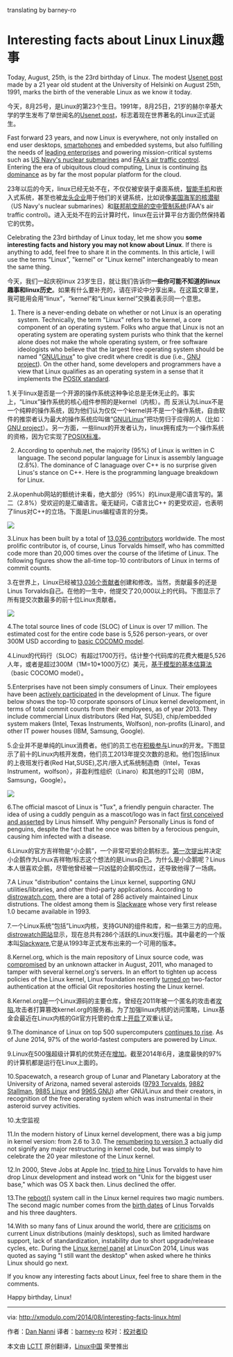 translating by barney-ro

Interesting facts about Linux
Linux趣事
================================================================================
Today, August, 25th, is the 23rd birthday of Linux. The modest [Usenet post][1] made by a 21 year old student at the University of Helsinki on August 25th, 1991, marks the birth of the venerable Linux as we know it today.

今天，8月25号，是Linux的第23个生日。1991年，8月25日，21岁的赫尔辛基大学的学生发布了举世闻名的[Usenet post][1]，标志着现在世界著名的Linux正式诞生。

Fast forward 23 years, and now Linux is everywhere, not only installed on end user desktops, [smartphones][2] and embedded systems, but also fulfilling the needs of [leading enterprises][3] and powering mission-critical systems such as [US Navy's nuclear submarines][4] and [FAA's air traffic control][5]. Entering the era of ubiquitous cloud computing, Linux is continuing [its dominance][6] as by far the most popular platform for the cloud.

23年以后的今天，linux已经无处不在，不仅仅被安装于桌面系统，[智能手机][2]和嵌入式系统，甚至也被[龙头企业][3]用于他们的关键系统，比如说像[美国海军的核潜艇][4]（US Navy's nuclear submarines）和[联邦航空局的空中管制系统][5](FAA's air traffic control)。进入无处不在的云计算时代，linux在云计算平台方面仍然保持着它的优势。

Celebrating the 23rd birthday of Linux today, let me show you **some interesting facts and history you may not know about Linux**. If there is anything to add, feel free to share it in the comments. In this article, I will use the terms "Linux", "kernel" or "Linux kernel" interchangeably to mean the same thing.

今天，我们一起庆祝linux 23岁生日，就让我们告诉你**一些你可能不知道的linux趣事和linux历史**。如果有什么要补充的，请在评论中分享出来。在这篇文章里，我可能用会用“linux”，“kernel”和“Linux kernel”交换着表示同一个意思。

1. There is a never-ending debate on whether or not Linux is an operating system. Technically, the term "Linux" refers to the kernel, a core component of an operating system. Folks who argue that Linux is not an operating system are operating system purists who think that the kernel alone does not make the whole operating system, or free software ideologists who believe that the largest free operating system should be named "[GNU/Linux][7]" to give credit where credit is due (i.e., [GNU project][8]). On the other hand, some developers and programmers have a view that Linux qualifies as an operating system in a sense that it implements the [POSIX standard][9].

1.关于linux是否是一个开源的操作系统这种争论总是无休无止的。事实上，“Linux”操作系统的核心组件参照的是kernel（内核）。而 反派认为Linux不是一个纯粹的操作系统，因为他们认为仅仅一个kernel并不是一个操作系统，自由软件的推崇者认为最大的操作系统应叫做“[GNU/Linux][7]”把功劳归于应得的人（比如：[GNU project][8]）。另一方面，一些linux的开发者认为，linux拥有成为一个操作系统的资格，因为它实现了[POSIX标准][9]。

2. According to openhub.net, the majority (95%) of Linux is written in C language. The second popular language for Linux is assembly language (2.8%). The dominance of C lanaguage over C++ is no surprise given Linus's stance on C++. Here is the programming language breakdown for Linux.

2.从openhub网站的额统计来看，绝大部分（95%）的Linux是用C语言写的。第二（2.8%）受欢迎的是汇编语言。毫无疑问，C语言比C++ 的更受欢迎，也表明了linus对C++的立场。下面是Linus编程语言的分类。

![](https://farm4.staticflickr.com/3845/15025332121_055cfe3a2c_z.jpg)

3.Linux has been built by a total of [13,036 contributors][10] worldwide. The most prolific contributor is, of course, Linus Torvalds himself, who has committed code more than 20,000 times over the course of the lifetime of Linux. The following figures show the all-time top-10 contributors of Linux in terms of commit counts.

3.在世界上，Linux已经被[13,036个贡献者][10]创建和修改。当然，贡献最多的还是Linus Torvalds自己。在他的一生中，他提交了20,000以上的代码。下图显示了所有提交次数最多的前十位Linux贡献者。

![](https://farm4.staticflickr.com/3837/14841786838_7a50625f9d_b.jpg)

4.The total source lines of code (SLOC) of Linux is over 17 million. The estimated cost for the entire code base is 5,526 person-years, or over 300M USD according to [basic COCOMO model][11]. 

4.Linux的代码行（SLOC）有超过1700万行。估计整个代码库的花费大概是5,526人年，或者是超过300M（1M=10*1000万亿）美元，[基于模型的基本估算法][11]（basic COCOMO model）。

5.Enterprises have not been simply consumers of Linux. Their employees have been [actively participated][12] in the development of Linux. The figure below shows the top-10 corporate sponsors of Linux kernel development, in terms of total commit counts from their employees, as of year 2013. They include commercial Linux distributors (Red Hat, SUSE), chip/embedded system makers (Intel, Texas Instruments, Wolfson), non-profits (Linaro), and other IT power houses (IBM, Samsung, Google).

5.企业并不是单纯的Linux消费者。他们的员工也在[积极参与][12]Linux的开发。下图显示了前十的Linux内核开发商，他们员工2013年提交次数的总和。他们包括linux的上夜班发行者(Red Hat,SUSE),芯片/嵌入式系统制造商（Intel，Texas Instrument，wolfson），非盈利性组织（Linaro）和其他的IT公司（IBM，Samsung，Google）。

![](https://farm6.staticflickr.com/5573/14841856427_a5a1828245_o.png)

6.The official mascot of Linux is "Tux", a friendly penguin character. The idea of using a cuddly penguin as a mascot/logo was in fact [first conceived and asserted][13] by Linus himself. Why penguin? Personally Linus is fond of penguins, despite the fact that he once was bitten by a ferocious penguin, causing him infected with a disease.

6.Linux的官方吉祥物是“小企鹅”，一个非常可爱的企鹅标志。[第一次提出][13]并决定小企鹅作为Linux吉祥物/标志这个想法的是Linus自己。为什么是小企鹅呢？Linus本人很喜欢企鹅，尽管他曾经被一只凶猛的企鹅咬伤过，还导致他得了一场病。

7.A Linux "distribution" contains the Linux kernel, supporting GNU utilities/libraries, and other third-party applications. According to [distrowatch.com][14], there are a total of 286 actively maintained Linux distrutions. The oldest among them is [Slackware][15] whose very first release 1.0 became available in 1993.

7.一个Linux系统“包括”Linux内核，支持GUN的组件和库，和一些第三方的应用。[distrowatch网站][14]显示，现在总共有286个活跃的Linux发行版。其中最老的一个版本叫[Slackware][15],它是从1993年正式发布出来的一个可用的版本。

8.Kernel.org, which is the main repository of Linux source code, was [compromised][16] by an unknown attacker in August, 2011, who managed to tamper with several kernel.org's servers. In an effort to tighten up access policies of the Linux kernel, Linux foundation recently [turned on][17] two-factor authentication at the official Git repositories hosting the Linux kernel.

8.Kernel.org是一个Linux源码的主要仓库，曾经在2011年被一个匿名的攻击者[攻陷][16],攻击者打算篡改kernel.org的服务器。为了加强linux内核的访问策略，Linux基金会最近在Linux内核的Git官方托管的仓库上[开启了][17]双重认证。

9.The dominance of Linux on top 500 supercomputers [continues to rise][18]. As of June 2014, 97% of the world-fastest computers are powered by Linux.

9.Linux在500强超级计算机的优势还在[增加][18]。截至2014年6月，速度最快的97%的计算机都是运行在Linux上面的。

10.Spacewatch, a research group of Lunar and Planetary Laboratory at the University of Arizona, named several asteroids ([9793 Torvalds][19], [9882 Stallman][20], [9885 Linux][21] and [9965 GNU][22]) after GNU/Linux and their creators, in recognition of the free operating system which was instrumental in their asteroid survey activities.

10.太空监视

11.In the modern history of Linux kernel development, there was a big jump in kernel version: from 2.6 to 3.0. The [renumbering to version 3][23] actually did not signify any major restructuring in kernel code, but was simply to celebrate the 20 year milestone of the Linux kernel.

12.In 2000, Steve Jobs at Apple Inc. [tried to hire][24] Linus Torvalds to have him drop Linux development and instead work on "Unix for the biggest user base," which was OS X back then. Linus declined the offer.

13.The [reboot()][25] system call in the Linux kernel requires two magic numbers. The second magic number comes from the [birth dates][26] of Linus Torvalds and his three daughters.

14.With so many fans of Linux around the world, there are [criticisms][27] on current Linux distributions (mainly desktops), such as limited hardware support, lack of standardization, instability due to short upgrade/release cycles, etc. During the [Linux kernel panel][28] at LinuxCon 2014, Linus was quoted as saying "I still want the desktop" when asked where he thinks Linux should go next.

If you know any interesting facts about Linux, feel free to share them in the comments.

Happy birthday, Linux!

--------------------------------------------------------------------------------

via: http://xmodulo.com/2014/08/interesting-facts-linux.html

作者：[Dan Nanni][a]
译者：[barney-ro](https://github.com/barney-ro)
校对：[校对者ID](https://github.com/校对者ID)

本文由 [LCTT](https://github.com/LCTT/TranslateProject) 原创翻译，[Linux中国](http://linux.cn/) 荣誉推出

[a]:http://xmodulo.com/author/nanni
[1]:https://groups.google.com/forum/message/raw?msg=comp.os.minix/dlNtH7RRrGA/SwRavCzVE7gJ
[2]:http://developer.android.com/about/index.html
[3]:http://fortune.com/2013/05/06/how-linux-conquered-the-fortune-500/
[4]:http://www.linuxjournal.com/article/7789
[5]:http://fcw.com/Articles/2006/05/01/FAA-manages-air-traffic-with-Linux.aspx
[6]:http://thecloudmarket.com/stats
[7]:http://www.gnu.org/gnu/why-gnu-linux.html
[8]:http://www.gnu.org/gnu/gnu-history.html
[9]:http://en.wikipedia.org/wiki/POSIX
[10]:https://www.openhub.net/p/linux/contributors/summary
[11]:https://www.openhub.net/p/linux/estimated_cost
[12]:http://www.linuxfoundation.org/publications/linux-foundation/who-writes-linux-2013
[13]:http://www.sjbaker.org/wiki/index.php?title=The_History_of_Tux_the_Linux_Penguin
[14]:http://distrowatch.com/search.php?ostype=All&category=All&origin=All&basedon=All&notbasedon=None&desktop=All&architecture=All&status=Active
[15]:http://www.slackware.com/info/
[16]:http://pastebin.com/BKcmMd47
[17]:http://www.linux.com/news/featured-blogs/203-konstantin-ryabitsev/784544-linux-kernel-git-repositories-add-2-factor-authentication
[18]:http://www.top500.org/statistics/details/osfam/1
[19]:http://ssd.jpl.nasa.gov/sbdb.cgi?sstr=9793
[20]:http://ssd.jpl.nasa.gov/sbdb.cgi?sstr=9882
[21]:http://ssd.jpl.nasa.gov/sbdb.cgi?sstr=9885
[22]:http://ssd.jpl.nasa.gov/sbdb.cgi?sstr=9965
[23]:https://lkml.org/lkml/2011/5/29/204
[24]:http://www.wired.com/2012/03/mr-linux/2/
[25]:http://lxr.free-electrons.com/source/kernel/reboot.c#L199
[26]:http://www.nndb.com/people/444/000022378/
[27]:http://linuxfonts.narod.ru/why.linux.is.not.ready.for.the.desktop.current.html
[28]:https://www.youtube.com/watch?v=8myENKt8bD0
